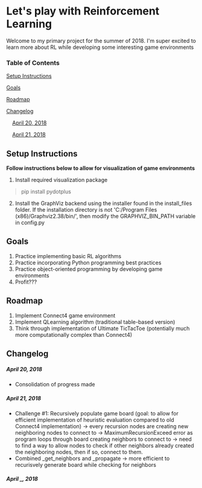 # Let's play with Reinforcement Learning

Welcome to my primary project for the summer of 2018. I'm super excited to learn more about RL while developing some interesting game environments

### Table of Contents
[Setup Instructions](#setup-instructions)

[Goals](#goals)

[Roadmap](#roadmap)

[Changelog](#changelog)

&nbsp;&nbsp;&nbsp;&nbsp;[April 20, 2018](#april-20-2018)

&nbsp;&nbsp;&nbsp;&nbsp;[April 21, 2018](#april-21-2018)


## Setup Instructions
**Follow instructions below to allow for visualization of game environments**
1. Install required visualization package
> pip install pydotplus
2. Install the GraphViz backend using the installer found in the install_files folder. If the installation directory is not 'C:/Program Files (x86)/Graphviz2.38/bin/', then modify the GRAPHVIZ_BIN_PATH variable in config.py

## Goals
1. Practice implementing basic RL algorithms
2. Practice incorporating Python programming best practices
3. Practice object-oriented programming by developing game environments
4. Profit???

## Roadmap
1. Implement Connect4 game environment
2. Implement QLearning algorithm (traditional table-based version)
3. Think through implementation of Ultimate TicTacToe (potentially much more computationally complex than Connect4)

## Changelog
##### *April 20, 2018*
* Consolidation of progress made

##### *April 21, 2018*
* Challenge #1: Recursively populate game board (goal: to allow for efficient implementation of heuristic evaluation compared to old Connect4 implementation) -> every recursion nodes are creating new neighboring nodes to connect to -> MaximumRecursionExceed error as program loops through board creating neighbors to connect to -> need to find a way to allow nodes to check if other neighbors already created the neighboring nodes, then if so, connect to them.
* Combined _get_neighbors and _propagate -> more efficient to recurisvely generate board while checking for neighbors

##### *April _, 2018*
